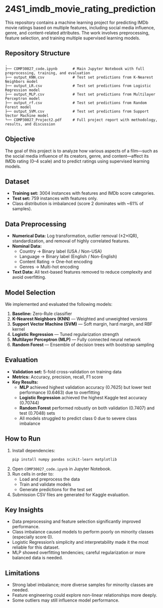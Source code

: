 # 24S1_imdb_movie_rating_prediction

This repository contains a machine learning project for predicting IMDb movie ratings based on multiple features, including social media influence, genre, and content-related attributes. The work involves preprocessing, feature selection, and training multiple supervised learning models.

## Repository Structure
```text
.
├── COMP30027_code.ipynb       # Main Jupyter Notebook with full preprocessing, training, and evaluation
├── output_KNN.csv             # Test set predictions from K-Nearest Neighbors model
├── output_LR.csv              # Test set predictions from Logistic Regression model
├── output_MLP.csv             # Test set predictions from Multilayer Perceptron model
├── output_rf.csv              # Test set predictions from Random Forest model
├── output_SVM.csv             # Test set predictions from Support Vector Machine model
└── COMP30027_Project2.pdf     # Full project report with methodology, results, and discussion
```

## Objective
The goal of this project is to analyze how various aspects of a film—such as the social media influence of its creators, genre, and content—affect its IMDb rating (0–4 scale) and to predict ratings using supervised learning models.

## Dataset
- **Training set:** 3004 instances with features and IMDb score categories.
- **Test set:** 759 instances with features only.
- Class distribution is imbalanced (score 2 dominates with ~61% of samples).

## Data Preprocessing
- **Numerical Data:** Log transformation, outlier removal (±2×IQR), standardization, and removal of highly correlated features.
- **Nominal Data:**  
  - Country → Binary label (USA / Non-USA)  
  - Language → Binary label (English / Non-English)  
  - Content Rating → One-hot encoding  
  - Genres → Multi-hot encoding  
- **Text Data:** All text-based features removed to reduce complexity and avoid overfitting.

## Model Selection
We implemented and evaluated the following models:
1. **Baseline:** Zero-Rule classifier  
2. **K-Nearest Neighbors (KNN)** — Weighted and unweighted versions  
3. **Support Vector Machine (SVM)** — Soft margin, hard margin, and RBF kernel  
4. **Logistic Regression** — Tuned regularization strength  
5. **Multilayer Perceptron (MLP)** — Fully connected neural network  
6. **Random Forest** — Ensemble of decision trees with bootstrap sampling  

## Evaluation
- **Validation set:** 5-fold cross-validation on training data  
- **Metrics:** Accuracy, precision, recall, F1 score  
- **Key Results:**  
  - **MLP** achieved highest validation accuracy (0.7625) but lower test performance (0.6463) due to overfitting  
  - **Logistic Regression** achieved the highest Kaggle test accuracy (0.70744)  
  - **Random Forest** performed robustly on both validation (0.7407) and test (0.7048) sets  
  - All models struggled to predict class 0 due to severe class imbalance  

## How to Run
1. Install dependencies:
   ```bash
   pip install numpy pandas scikit-learn matplotlib
   ```
2. Open `COMP30027_code.ipynb` in Jupyter Notebook.
3. Run cells in order to:
   - Load and preprocess the data
   - Train and validate models
   - Generate predictions for the test set
4. Submission CSV files are generated for Kaggle evaluation.

## Key Insights
- Data preprocessing and feature selection significantly improved performance.
- Class imbalance caused models to perform poorly on minority classes (especially score 0).
- Logistic Regression’s simplicity and interpretability made it the most reliable for this dataset.
- MLP showed overfitting tendencies; careful regularization or more balanced data is needed.

## Limitations
- Strong label imbalance; more diverse samples for minority classes are needed.
- Feature engineering could explore non-linear relationships more deeply.
- Some outliers may still influence model performance.


